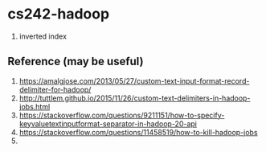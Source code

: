 # cs242-hadoop
1. inverted index

## Reference (may be useful)
1. https://amalgjose.com/2013/05/27/custom-text-input-format-record-delimiter-for-hadoop/
2. http://tuttlem.github.io/2015/11/26/custom-text-delimiters-in-hadoop-jobs.html
3. https://stackoverflow.com/questions/9211151/how-to-specify-keyvaluetextinputformat-separator-in-hadoop-20-api
4. https://stackoverflow.com/questions/11458519/how-to-kill-hadoop-jobs
5. 
